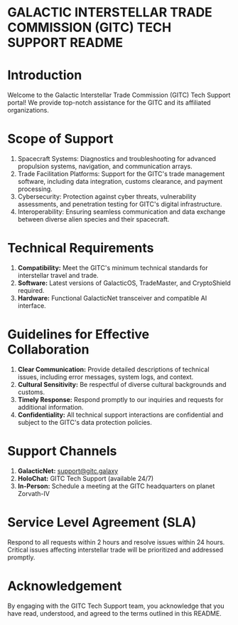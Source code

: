 # GALACTIC INTERSTELLAR TRADE COMMISSION (GITC) TECH SUPPORT README

# Introduction 

Welcome to the Galactic Interstellar Trade Commission (GITC) Tech Support portal! We provide top-notch assistance for the GITC and its affiliated organizations.

# Scope of Support

1. Spacecraft Systems: Diagnostics and troubleshooting for advanced propulsion systems, navigation, and communication arrays.
2. Trade Facilitation Platforms: Support for the GITC's trade management software, including data integration, customs clearance, and payment processing.
3. Cybersecurity: Protection against cyber threats, vulnerability assessments, and penetration testing for GITC's digital infrastructure.
4. Interoperability: Ensuring seamless communication and data exchange between diverse alien species and their spacecraft.

# Technical Requirements

1. **Compatibility:** Meet the GITC's minimum technical standards for interstellar travel and trade.
2. **Software:** Latest versions of GalacticOS, TradeMaster, and CryptoShield required.
3. **Hardware:** Functional GalacticNet transceiver and compatible AI interface.

# Guidelines for Effective Collaboration

1. **Clear Communication:** Provide detailed descriptions of technical issues, including error messages, system logs, and context.
2. **Cultural Sensitivity:** Be respectful of diverse cultural backgrounds and customs.
3. **Timely Response:** Respond promptly to our inquiries and requests for additional information.
4. **Confidentiality:** All technical support interactions are confidential and subject to the GITC's data protection policies.

# Support Channels

1. **GalacticNet:** support@gitc.galaxy
2. **HoloChat:** GITC Tech Support (available 24/7)
3. **In-Person:** Schedule a meeting at the GITC headquarters on planet Zorvath-IV

# Service Level Agreement (SLA) 

Respond to all requests within 2 hours and resolve issues within 24 hours. Critical issues affecting interstellar trade will be prioritized and addressed promptly.

# Acknowledgement 

By engaging with the GITC Tech Support team, you acknowledge that you have read, understood, and agreed to the terms outlined in this README.


